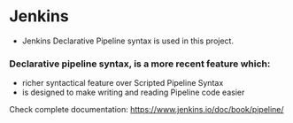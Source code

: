 # Jenkins

- Jenkins Declarative Pipeline syntax is used in this project.

### Declarative pipeline syntax, is a more recent feature which:
- richer syntactical feature over Scripted Pipeline Syntax
- is designed to make writing and reading Pipeline code easier

Check complete documentation:
https://www.jenkins.io/doc/book/pipeline/